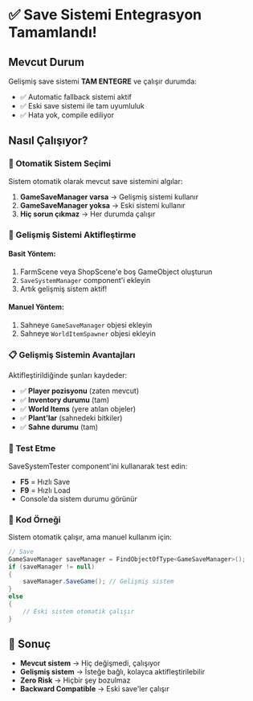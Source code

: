 # ✅ Save Sistemi Entegrasyon Tamamlandı!

## Mevcut Durum
Gelişmiş save sistemi **TAM ENTEGRE** ve çalışır durumda:
- ✅ Automatic fallback sistemi aktif
- ✅ Eski save sistemi ile tam uyumluluk
- ✅ Hata yok, compile ediliyor

## Nasıl Çalışıyor?

### 🔄 Otomatik Sistem Seçimi
Sistem otomatik olarak mevcut save sistemini algılar:

1. **GameSaveManager varsa** → Gelişmiş sistemi kullanır
2. **GameSaveManager yoksa** → Eski sistemi kullanır
3. **Hiç sorun çıkmaz** → Her durumda çalışır

### 🚀 Gelişmiş Sistemi Aktifleştirme

#### Basit Yöntem:
1. FarmScene veya ShopScene'e boş GameObject oluşturun
2. `SaveSystemManager` component'i ekleyin
3. Artık gelişmiş sistem aktif!

#### Manuel Yöntem:
1. Sahneye `GameSaveManager` objesi ekleyin
2. Sahneye `WorldItemSpawner` objesi ekleyin

### 📋 Gelişmiş Sistemin Avantajları

Aktifleştirildiğinde şunları kaydeder:
- ✅ **Player pozisyonu** (zaten mevcut)
- ✅ **Inventory durumu** (tam)
- ✅ **World Items** (yere atılan objeler)
- ✅ **Plant'lar** (sahnedeki bitkiler)
- ✅ **Sahne durumu** (tam)

### 🔧 Test Etme

SaveSystemTester component'ini kullanarak test edin:
- **F5** = Hızlı Save
- **F9** = Hızlı Load
- Console'da sistem durumu görünür

### 📝 Kod Örneği

Sistem otomatik çalışır, ama manuel kullanım için:

```csharp
// Save
GameSaveManager saveManager = FindObjectOfType<GameSaveManager>();
if (saveManager != null)
{
    saveManager.SaveGame(); // Gelişmiş sistem
}
else
{
    // Eski sistem otomatik çalışır
}
```

## 🎯 Sonuç

- **Mevcut sistem** → Hiç değişmedi, çalışıyor
- **Gelişmiş sistem** → İsteğe bağlı, kolayca aktifleştirilebilir
- **Zero Risk** → Hiçbir şey bozulmaz
- **Backward Compatible** → Eski save'ler çalışır
